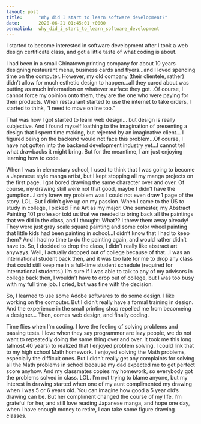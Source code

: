 ```yaml
---
layout: post
title:      "Why did I start to learn software development?"
date:       2020-06-21 01:45:01 +0000
permalink:  why_did_i_start_to_learn_software_development
---
```



I started to become interested in software development after I took a web design certificate class, and got a little taste of what coding is about.

I had been in a small Chinatown printing company for about 10 years designing restaurant menu, business cards and flyers…and I loved spending time on the computer. However, my old company (their clientele, rather) didn’t allow for much esthetic design to happen…all they cared about was putting as much information on whatever surface they got…Of course, I cannot force my opinion onto them, they are the one who were paying for their products. When restaurant started to use the internet to take orders, I started to think, “I need to move online too.”

That was how I got started to learn web design… but design is really subjective. And I found myself loathing to the imagination of presenting a design that I spent time making, but rejected by an imaginative client… I figured being on the backend would not face this problem…Of course, I have not gotten into the backend development industry yet…I cannot tell what drawbacks it might bring. But for the meantime, I am just enjoying learning how to code.

When I was in elementary school, I used to think that I was going to become a Japanese style manga artist, but I kept stopping all my manga projects on the first page. I got bored drawing the same character over and over. Of course, my drawing skill were not that good, maybe I didn’t have the gumption…I only knew my problem was I could not even draw 1 page of the story. LOL. But I didn’t give up on my passion. When I came to the US to study in college, I picked Fine Art as my major. One semester, my Abstract Painting 101 professor told us that we needed to bring back all the paintings that we did in the class, and I thought: What?? I threw them away already! They were just gray scale square painting and some color wheel painting that little kids had been painting in school…I didn’t know that I had to keep them? And I had no time to do the painting again, and would rather didn’t have to. So, I decided to drop the class, I didn’t really like abstract art anyways. Well, I actually dropped out of college because of that…I was an international student back then, and it was too late for me to drop any class that could still keep me in a full-time student schedule (required for international students.) I’m sure if I was able to talk to any of my advisors in college back then, I wouldn’t have to drop out of college, but I was too busy with my full time job. I cried, but was fine with the decision.

So, I learned to use some Adobe softwares to do some design. I like working on the computer. But I didn’t really have a formal training in design. And the experience in the small printing shop repelled me from becomeing a designer… Then, comes web design, and finally coding.

Time flies when I'm coding. I love the feeling of solving problems and passing tests. I love when they say programmer are lazy people, we do not want to repeatedly doing the same thing over and over. It took me this long (almost 40 years) to realized that I enjoyed problem solving. I could link that to my high school Math homework. I enjoyed solving the Math problems, especially the difficult ones. But I didn’t really get any complaints for solving all the Math problems in school because my dad expected me to get perfect score anyhow. And my classmates copies my homework, so everybody got the problems solved in class. LOL. I’m not trying to blame anyone, but my interest in drawing started when one of my aunt complimented my drawing when I was 5 or 6 years old. You can imagine how good a 5 year old’s drawing can be. But her compliment changed the course of my life. I’m grateful for her, and still love reading Japanese manga, and hope one day, when I have enough money to retire, I can take some figure drawing classes.
